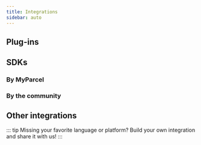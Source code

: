 ```yaml
---
title: Integrations
sidebar: auto
---
```


## Plug-ins

<Stack class="lg:grid-cols-4 md:grid-cols-3 grid-cols-2">
    <Integration name="WooCommerce" repo="myparcelnl/woocommerce" url="/documentation/10.woocommerce/" image="woocommerce.svg" />
    <Integration name="Prestashop" repo="myparcelnl/prestashop" url="/documentation/11.prestashop/" image="prestashop.svg" />
    <Integration name="Magento 1" repo="myparcelnl/magento1" url="https://myparcelnl.github.io/magento1" image="magento.svg" classes="bg-zinc-300" />
    <Integration name="Magento 2" repo="myparcelnl/magento2" url="https://myparcelnl.github.io/magento2" image="magento.svg" />
    <Integration name="Shopify" url="https://myparcelnl.github.io/shopify" image="shopify.svg" />
    <Integration name="Shopware" url="https://myparcelnl.github.io/shopware" image="shopware.svg" />
    <Integration name="Lightspeed" url="https://myparcelnl.github.io/lightspeed" image="lightspeed.svg" />
    <Integration name="CS-Cart" url="https://myparcelnl.github.io/cs-cart" image="cart.svg" />
    <Integration name="Opencart 2.2.x – 2.3.x" url="https://myparcelnl.github.io/opencart2_3" image="opencart.svg" classes="bg-sky-200" />
    <Integration name="Opencart 3" url="https://myparcelnl.github.io/opencart3" image="opencart.svg" classes="bg-sky-100" />
    <Integration name="Shoppagina" url="https://myparcelnl.github.io/shoppagina" image="shoppagina.svg" />
    <Integration name="Virtuemart 2" url="https://myparcelnl.github.io/virtuemart" image="virtuemart.svg" classes="bg-zinc-300" />
    <Integration name="Virtuemart 3" url="https://myparcelnl.github.io/virtuemart3" image="virtuemart.svg" />
    <Integration name="CCV" url="https://myparcelnl.github.io/ccv-shop" image="ccv.svg" />
    <Integration name="Mijnwebwinkel" url="https://www.mijnwebwinkel.nl/support-resources/vraag-antwoord/hoe-gebruik-ik-myparcel-mijnwebwinkel" image="mijnwebwinkel.svg" />
    <Integration name="osCommerce" url="https://www.myparcel.nl/en/integrations/google-chrome-extensie/" image="oscommerce.png" classes="bg-[#263559]" />
    <Integration name="bigcommerce" url="https://www.myparcel.nl/en/integrations/google-chrome-extensie/" image="bigcommerce.svg" />
    <Integration name="Gratis Webshop Beginnen" url="https://www.gratiswebshopbeginnen.nl/help/webshop-apps/hoe-werkt-de-myparcel-koppeling/" image="gratis-webshop-beginnen.png" />
    <Integration name="LogiVert" url="https://www.logivert.com/nl/" image="logivert.svg" />
    <Integration name="myShop" url="https://myparcelnl.github.io/myshop/" image="myshop.svg" />
    <Integration name="Sherpaan" url="https://sherpaan.nl/project/myparcel/" image="sherpaan.svg" />
    <Integration name="Shoptrader" url="https://support.shoptrader.com/support/home" image="shoptrader.png" />
</Stack>

## SDKs

### By MyParcel

<Stack class="lg:grid-cols-4 md:grid-cols-3 grid-cols-2">
    <Integration name="PHP" repo="myparcelnl/sdk" url="/documentation/50.php-sdk" image="php.svg" classes="bg-[#787CB5]" />
    <Integration name="JavaScript/Node.js" repo="myparcelnl/js-sdk" url="/documentation/51.js-sdk" image="js.svg" classes="bg-[#F7DF1E]" />
</Stack>

### By the community

<Stack class="lg:grid-cols-4 md:grid-cols-3 grid-cols-2">
    <Integration name="C#/.net" repo="janssenr/MyParcelApi.Net" image="c-sharp.svg" />
    <Integration name="Ruby" repo="paypronl/myparcel" image="ruby.svg" classes="bg-[#F44336]" />
</Stack>

## Other integrations

<Stack class="lg:grid-cols-4 md:grid-cols-3 grid-cols-2">
    <Integration name="Amazon" url="https://myparcelnl.github.io/amazon" image="amazon.svg" />
    <Integration name="Exact Online" url="https://myparcelnl.github.io/exact-online" image="exact-online.svg" />
    <Integration name="Google Chrome Extension" url="https://www.myparcel.nl/en/integrations/google-chrome-extensie/" image="chrome.svg" />
    <Integration name="bol.com" url="https://myparcelnl.github.io/bol.com" image="bol-com.svg" />
    <Integration name="Picqer" url="https://picqer.com/nl/help/artikelen/myparcel-koppelen" image="picqer.svg" />
    <Integration name="ChannelDock" url="https://intercom.help/channeldock/nl/articles/6043422-myparcel-koppelen-aan-channeldock" image="channel-dock.svg" />
    <Integration name="Goedgepickt" url="https://help.goedgepickt.nl/article/srujx2j0ln-my-parcel" image="goedgepickt.svg" />
    <Integration name="Fulfilment software" url="https://fulfilment-software.com/" image="fulfilment.svg" />
</Stack>

::: tip
Missing your favorite language or platform? Build your own integration and share
it with us!
:::
